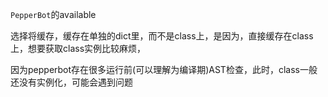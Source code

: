 
`PepperBot`的available

选择将缓存，缓存在单独的dict里，而不是class上，是因为，直接缓存在class上，想要获取class实例比较麻烦，

因为pepperbot存在很多运行前(可以理解为编译期)AST检查，此时，class一般还没有实例化，可能会遇到问题
